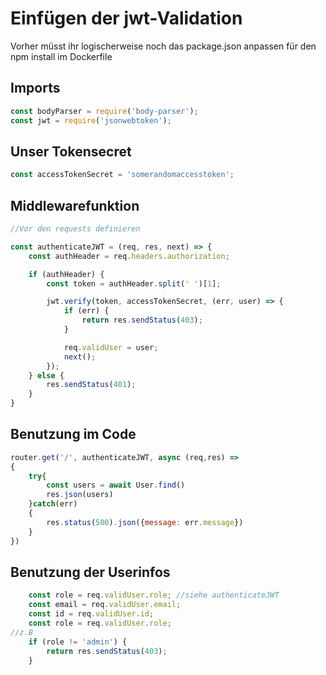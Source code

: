 # Einfügen der jwt-Validation
Vorher müsst ihr logischerweise noch das package.json anpassen für den npm install im Dockerfile
## Imports
```js
const bodyParser = require('body-parser');
const jwt = require('jsonwebtoken');
```
## Unser Tokensecret
```js
const accessTokenSecret = 'somerandomaccesstoken';
```
## Middlewarefunktion
```js
//Vor den requests definieren

const authenticateJWT = (req, res, next) => {
    const authHeader = req.headers.authorization;

    if (authHeader) {
        const token = authHeader.split(' ')[1];

        jwt.verify(token, accessTokenSecret, (err, user) => {
            if (err) {
                return res.sendStatus(403);
            }

            req.validUser = user;
            next();
        });
    } else {
        res.sendStatus(401);
    }
}
```

## Benutzung im Code 
```js
router.get('/', authenticateJWT, async (req,res) =>
{
    try{
        const users = await User.find()
        res.json(users)
    }catch(err)
    {
        res.status(500).json({message: err.message})
    }
})
```

## Benutzung der Userinfos
```js
    const role = req.validUser.role; //siehe authenticateJWT
    const email = req.validUser.email;
    const id = req.validUser.id;
    const role = req.validUser.role;
//z.B
    if (role != 'admin') {
        return res.sendStatus(403);
    }
```
